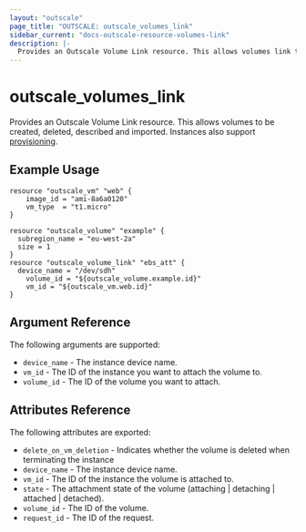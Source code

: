```yaml
---
layout: "outscale"
page_title: "OUTSCALE: outscale_volumes_link"
sidebar_current: "docs-outscale-resource-volumes-link"
description: |-
  Provides an Outscale Volume Link resource. This allows volumes link to be created, deleted, described and imported.
---
```


# outscale_volumes_link

  Provides an Outscale Volume Link resource. This allows volumes to be created, deleted, described and imported. Instances also support [provisioning](/docs/provisioners/index.html).

## Example Usage

```hcl
resource "outscale_vm" "web" {
	image_id = "ami-8a6a0120"
	vm_type  = "t1.micro"
}

resource "outscale_volume" "example" {
  subregion_name = "eu-west-2a"
  size = 1
}
resource "outscale_volume_link" "ebs_att" {
  device_name = "/dev/sdh"
	volume_id = "${outscale_volume.example.id}"
	vm_id = "${outscale_vm.web.id}"
}
```

## Argument Reference

The following arguments are supported:

* `device_name` - The instance device name.
* `vm_id` - The ID of the instance you want to attach the volume to.
* `volume_id` - The ID of the volume you want to attach.

## Attributes Reference

The following attributes are exported:

* `delete_on_vm_deletion` - Indicates whether the volume is deleted when terminating the instance
* `device_name` - The instance device name.
* `vm_id` -	The ID of the instance the volume is attached to.
* `state` - The attachment state of the volume (attaching | detaching | attached | detached).
* `volume_id` - The ID of the volume.
* `request_id` - The ID of the request.

